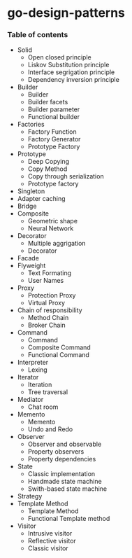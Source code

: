 # go-design-patterns

### Table of contents
 - Solid
   - Open closed principle
   - Liskov Substitution principle
   - Interface segrigation principle
   - Dependency inversion principle
 - Builder
   - Builder
   - Builder facets
   - Builder parameter
   - Functional builder
 - Factories
   - Factory Function
   - Factory Generator
   - Prototype Factory
 - Prototype
   - Deep Copying
   - Copy Method
   - Copy through serialization
   - Prototype factory
 - Singleton
 - Adapter caching
 - Bridge
 - Composite
   - Geometric shape
   - Neural Network
 - Decorator
   - Multiple aggrigation
   - Decorator
 - Facade
 - Flyweight 
   - Text Formating
   - User Names
 - Proxy
   - Protection Proxy
   - Virtual Proxy
 - Chain of responsibility 
   - Method Chain
   - Broker Chain
 - Command
   - Command
   - Composite Command
   - Functional Command
 - Interpreter
   - Lexing
 - Iterator
   - Iteration
   - Tree traversal
 - Mediator
   - Chat room
 - Memento
   - Memento
   - Undo and Redo
 - Observer
   - Observer and observable 
   - Property observers
   - Property dependencies 
 - State
   - Classic implementation
   - Handmade state machine
   - Swith-based state machine
 - Strategy
 - Template Method
   - Template Method
   - Functional Template method
 - Visitor
   - Intrusive visitor
   - Reflective visitor
   - Classic visitor

